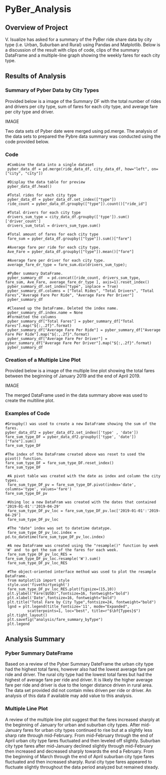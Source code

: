 # PyBer_Analysis
## Overview of Project

V. Isualize has asked for a summary of the PyBer ride share data by city type (i.e. Urban, Suburban and Rural) using Pandas and Matplotlib.  Below is a discussion of the result with clips of code, clips of the summary DataFrame and a multiple-line graph showing the weekly fares for each city type.


## Results of Analysis

### Summary of Pyber Data by City Types

Provided below is a image of the Summary DF with the total number of rides and drivers per city type, sum of fares for each city type, and average fare per city type and driver.

IMAGE

Two data sets of Pyber date were merged using pd.merge. The analysis of the data sets to prepared the Pybre data summary was conducted using the code provided below.

### Code
     #Combine the data into a single dataset
     pyber_data_df = pd.merge(ride_data_df, city_data_df, how="left", on=["city", "city"])

     #Display the data table for preview
     pyber_data_df.head()

     #Total rides for each city type
     pyber_data_df = pyber_data_df.set_index(["type"])
     ride_count = pyber_data_df.groupby(["type"]).count()["ride_id"]

     #Total drivers for each city type
     drivers_sum_type = city_data_df.groupby(['type']).sum()['driver_count']
     drivers_sum_total = drivers_sum_type.sum()

     #Total amount of fares for each city type
     fare_sum = pyber_data_df.groupby(["type"]).sum()["fare"]

     #Average fare per ride for each city type. 
     Ave_Fare = pyber_data_df.groupby(["type"]).mean()["fare"]

     #Average fare per driver for each city type. 
     average_fare_dr_type = fare_sum.div(drivers_sum_type);

     #PyBer summary DataFrame. 
     pyber_summary_df  = pd.concat([ride_count, drivers_sum_type, fare_sum, Ave_Fare, average_fare_dr_type ], axis=1).reset_index()
     pyber_summary_df.set_index("type", inplace = True)
     pyber_summary_df.columns = ["Total Rides", "Total Drivers", "Total Fares","Average Fare Per Ride", "Average Fare Per Driver"]
     pyber_summary_df

     #Cleaned up the DataFrame. Deleted the index name.
     pyber_summary_df.index.name = None	
     #Formatted the columns
     pyber_summary_df["Total Fares"] = pyber_summary_df["Total Fares"].map("${:,.2f}".format)
     pyber_summary_df["Average Fare Per Ride"] = pyber_summary_df["Average Fare Per Ride"].map("${:,.2f}".format)
     pyber_summary_df["Average Fare Per Driver"] = pyber_summary_df["Average Fare Per Driver"].map("${:,.2f}".format)
     pyber_summary_df

### Creation of a Multiple Line Plot

Provided below is a image of the multiple line plot showing the total fares between the beginning of January 2019 and the end of April 2019.

IMAGE

The merged DataFrame used in the data summary above was used to create the multiline plot.

### Examples of Code
	
    #Groupby() was used to create a new DataFrame showing the sum of the fares.
    pyber_data_df2 = pyber_data_df2.set_index(['type' , 'date'])
    fare_sum_type_DF = pyber_data_df2.groupby(['type', 'date'])["fare"].sum()
    fare_sum_type_DF

    #The index of the DataFrame created above was reset to used the pivot() function.
    fare_sum_type_DF = fare_sum_type_DF.reset_index()
    fare_sum_type_DF

     #A pivot table was created with the date as index and column the city types.
     fare_sum_type_DF_pv = fare_sum_type_DF.pivot(index='date', columns='type', values='fare')
    fare_sum_type_DF_pv

     #Using loc a new DataFram was created with the dates that contained '2019-01-01':'2019-04-29'
     fare_sum_type_DF_pv_loc = fare_sum_type_DF_pv.loc['2019-01-01':'2019-04-29']
     fare_sum_type_DF_pv_loc

     #The "date" index was set to datetime datatype. 
     fare_sum_type_DF_pv_loc.index = pd.to_datetime(fare_sum_type_DF_pv_loc.index)

     #A new DataFrame was created using the "resample()" function by week 'W' and  to get the sum of the fares for each week.
     fare_sum_type_DF_pv_loc_RES = fare_sum_type_DF_pv_loc.resample('W').sum()
     fare_sum_type_DF_pv_loc_RES

     #The object-oriented interface method was used to plot the resample DataFrame.
     from matplotlib import style
     style.use('fivethirtyeight')
     fare_sum_type_DF_pv_loc_RES.plot(figsize=(15,10))
     plt.ylabel("Fare($USD)",fontsize=16, fontweight="bold")
     plt.xlabel('Date',fontsize=16, fontweight="bold")
     plt.title("Total Fare by City Type",fontsize=24, fontweight="bold")
     lgnd = plt.legend(title_fontsize='11', mode="Expanded",
              scatterpoints=1, loc="best", title=r"$\bf{Types}$")
     plt.tight_layout()
     plt.savefig("analysis/fare_summary_byType")
     plt.legend


## Analysis Summary

### Pyber Summary DateFrame

Based on a review of the Pyber Summary DateFrame the urban city type had the highest total fares, however also had the lowest average fare per ride and driver.  The rural city type had the lowest total fares but had the highest of average fare per ride and driver.  It is likely the higher average fare per ride and driver is due to the longer distance driven in rural area. The data set provided did not contain miles driven per ride or driver. An analysis of this data if available may add value to this analysis. 

### Multiple Line Plot

A review of the multiple line plot suggest that the fares increased sharply at the beginning of January for urban and suburban city types.  After mid-January fares for urban city types continued to rise but at a slightly less sharp rate through mid-February. From mid-February through the end of April urban city type fares fluctuated and then leveled off slightly.  Suburban city type fares after mid-January declined slightly through mid-February then increased and decreased sharply towards the end a February. From the beginning of March through the end of April suburban city type fares fluctuated and then increased sharply. Rural city type fares appeared to fluctuate slightly throughout the data period analyzed but remained steady. 

